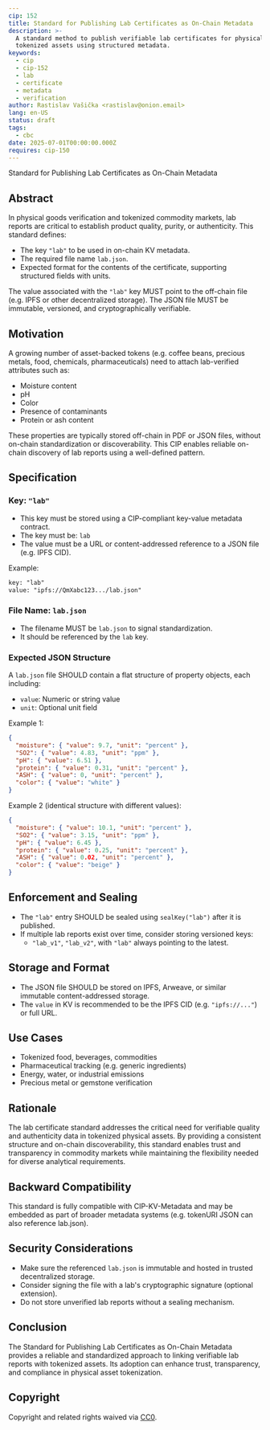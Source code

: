 ```yaml
---
cip: 152
title: Standard for Publishing Lab Certificates as On-Chain Metadata
description: >-
  A standard method to publish verifiable lab certificates for physical or
  tokenized assets using structured metadata.
keywords:
  - cip
  - cip-152
  - lab
  - certificate
  - metadata
  - verification
author: Rastislav Vašička <rastislav@onion.email>
lang: en-US
status: draft
tags:
  - cbc
date: 2025-07-01T00:00:00.000Z
requires: cip-150
---
```


Standard for Publishing Lab Certificates as On-Chain Metadata

<!--truncate-->

## Abstract

In physical goods verification and tokenized commodity markets, lab reports are critical to establish product quality, purity, or authenticity. This standard defines:

- The key `"lab"` to be used in on-chain KV metadata.
- The required file name `lab.json`.
- Expected format for the contents of the certificate, supporting structured fields with units.

The value associated with the `"lab"` key MUST point to the off-chain file (e.g. IPFS or other decentralized storage). The JSON file MUST be immutable, versioned, and cryptographically verifiable.

## Motivation

A growing number of asset-backed tokens (e.g. coffee beans, precious metals, food, chemicals, pharmaceuticals) need to attach lab-verified attributes such as:

- Moisture content
- pH
- Color
- Presence of contaminants
- Protein or ash content

These properties are typically stored off-chain in PDF or JSON files, without on-chain standardization or discoverability. This CIP enables reliable on-chain discovery of lab reports using a well-defined pattern.

## Specification

### Key: `"lab"`

- This key must be stored using a CIP-compliant key-value metadata contract.
- The key must be: `lab`
- The value must be a URL or content-addressed reference to a JSON file (e.g. IPFS CID).

Example:

```txt
key: "lab"
value: "ipfs://QmXabc123.../lab.json"
```

### File Name: `lab.json`

- The filename MUST be `lab.json` to signal standardization.
- It should be referenced by the `lab` key.

### Expected JSON Structure

A `lab.json` file SHOULD contain a flat structure of property objects, each including:

- `value`: Numeric or string value
- `unit`: Optional unit field

Example 1:

```json
{
  "moisture": { "value": 9.7, "unit": "percent" },
  "SO2": { "value": 4.83, "unit": "ppm" },
  "pH": { "value": 6.51 },
  "protein": { "value": 0.31, "unit": "percent" },
  "ASH": { "value": 0, "unit": "percent" },
  "color": { "value": "white" }
}
```

Example 2 (identical structure with different values):

```json
{
  "moisture": { "value": 10.1, "unit": "percent" },
  "SO2": { "value": 3.15, "unit": "ppm" },
  "pH": { "value": 6.45 },
  "protein": { "value": 0.25, "unit": "percent" },
  "ASH": { "value": 0.02, "unit": "percent" },
  "color": { "value": "beige" }
}
```

## Enforcement and Sealing

- The `"lab"` entry SHOULD be sealed using `sealKey("lab")` after it is published.
- If multiple lab reports exist over time, consider storing versioned keys:
  - `"lab_v1"`, `"lab_v2"`, with `"lab"` always pointing to the latest.

## Storage and Format

- The JSON file SHOULD be stored on IPFS, Arweave, or similar immutable content-addressed storage.
- The `value` in KV is recommended to be the IPFS CID (e.g. `"ipfs://..."`) or full URL.

## Use Cases

- Tokenized food, beverages, commodities
- Pharmaceutical tracking (e.g. generic ingredients)
- Energy, water, or industrial emissions
- Precious metal or gemstone verification

## Rationale

The lab certificate standard addresses the critical need for verifiable quality and authenticity data in tokenized physical assets. By providing a consistent structure and on-chain discoverability, this standard enables trust and transparency in commodity markets while maintaining the flexibility needed for diverse analytical requirements.

## Backward Compatibility

This standard is fully compatible with CIP-KV-Metadata and may be embedded as part of broader metadata systems (e.g. tokenURI JSON can also reference lab.json).

## Security Considerations

- Make sure the referenced `lab.json` is immutable and hosted in trusted decentralized storage.
- Consider signing the file with a lab's cryptographic signature (optional extension).
- Do not store unverified lab reports without a sealing mechanism.

## Conclusion

The Standard for Publishing Lab Certificates as On-Chain Metadata provides a reliable and standardized approach to linking verifiable lab reports with tokenized assets. Its adoption can enhance trust, transparency, and compliance in physical asset tokenization.

## Copyright

Copyright and related rights waived via [CC0](https://creativecommons.org/publicdomain/zero/1.0/).
